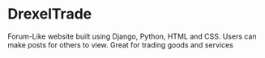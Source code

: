 # DrexelTrade

Forum-Like website built using Django, Python, HTML and CSS. Users can make posts for others to view. Great for trading goods and services

